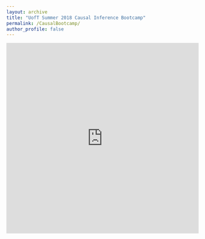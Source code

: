 ```yaml
---
layout: archive
title: "UofT Summer 2018 Causal Inference Bootcamp"
permalink: /CausalBootcamp/
author_profile: false
---
```


<iframe src="https://docs.google.com/forms/d/e/1FAIpQLSfpiesO_ieRxxlyD_89m2w1itML91ndkyHtTMgKLYHYSFKtGg/viewform?embedded=true" width="100%" height="500" frameborder="0" marginheight="0" marginwidth="0">Loading...</iframe>

